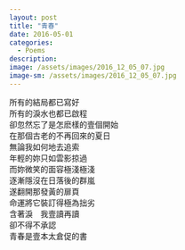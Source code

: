 ```yaml
---
layout: post
title: "青春"
date: 2016-05-01
categories:
  - Poems
description: 
image: /assets/images/2016_12_05_07.jpg
image-sm: /assets/images/2016_12_05_07.jpg
---
```


所有的結局都已寫好  
所有的淚水也都已啟程  
卻忽然忘了是怎麽樣的壹個開始  
在那個古老的不再回來的夏日  
無論我如何地去追索  
年輕的妳只如雲影掠過  
而妳微笑的面容極淺極淺  
逐漸隱沒在日落後的群嵐  
遂翻開那發黃的扉頁  
命運將它裝訂得極為拙劣  
含著淚　我壹讀再讀  
卻不得不承認  
青春是壹本太倉促的書  